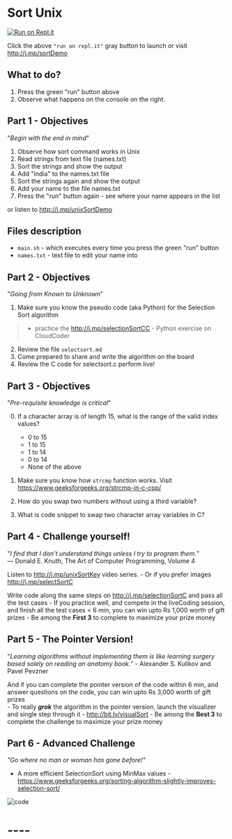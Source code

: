 
# Sort Unix 
[![Run on Repl.it](https://repl.it/badge/github/kgashok/sortUnix)](https://repl.it/github/kgashok/sortUnix)

Click the above `"run on repl.it"` gray button to launch or visit http://j.mp/sortDemo 

## What to do? 
  1. Press the green "run" button above 
  2. Observe what happens on the console on the right. 

## Part 1 - Objectives 
"_Begin with the end in mind_"

  1. Observe how sort command works in Unix
  2. Read strings from text file (names.txt)
  3. Sort the strings and show the output
  4. Add "india" to the names.txt file 
  5. Sort the strings again and show the output
  6. Add your name to the file names.txt 
  7. Press the "run" button again - see where your name appears in the list   

  or listen to http://j.mp/unixSortDemo


## Files description 
  - `main.sh` - which executes every time you press the green "run" button  
  - `names.txt` - text file to edit your name into 


## Part 2 - Objectives  
"_Going from Known to Unknown_"

  1. Make sure you know the pseudo code (aka Python) for the Selection Sort algorithm 
  > - practice the http://j.mp/selectionSortCC - Python exercise on CloudCoder 

  2. Review the file `selectsort.md` 
  3. Come prepared to share and write the algorithm on the board 
  4. Review the C code for selectsort.c perform live! 

## Part 3 - Objectives  
"_Pre-requisite knowledge is critical_"  

  0. If a character array is of length 15, what is the range of the valid index values? 
     - 0 to 15 
     - 1 to 15 
     - 1 to 14
     - 0 to 14
     - None of the above
  
  1. Make sure you know how `strcmp` function works. Visit https://www.geeksforgeeks.org/strcmp-in-c-cpp/
  2. How do you swap two numbers without using a third variable?
  3. What is code snippet to swap two character array variables in C? 

## Part 4 - Challenge yourself! 
"_I find that I don’t understand things unless I try to program them._"   
 — Donald E. Knuth, The Art of Computer Programming, Volume 4  


Listen to http://j.mp/unixSortKey video series. 
    - Or if you prefer images http://j.mp/selectSortC

Write code along the same steps on http://j.mp/selectionSortC and pass all the test cases
    - If you practice well, and compete in the liveCoding session, and finish all the test cases < 6 min, you can win upto Rs 1,000 worth of gift prizes
    - Be among the **First 3** to complete to maximize your prize money

## Part 5 - The Pointer Version!
"_Learning algorithms without implementing them is like learning surgery based solely on reading an anatomy book._" - Alexander S. Kulikov and Pavel Pevzner

And if you can complete the pointer version of the code within 6 min, and answer questions on the code, you can win upto Rs 3,000 worth of gift prizes  
    - To really _**grok**_ the algorithm in the pointer version, launch the visualizer and single step through it - http://bit.ly/visualSort
    - Be among the **Best 3** to complete the challenge to maximize your prize money

## Part 6 - Advanced Challenge
_"Go where no man or woman has gone before!"_

- A more efficient SelectionSort using MinMax values - https://www.geeksforgeeks.org/sorting-algorithm-slightly-improves-selection-sort/

![code](https://i.imgur.com/o7K1gYB.jpg)

# ----